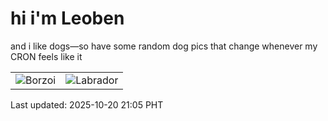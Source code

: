 # hi i'm Leoben

and i like dogs—so have some random dog pics that change whenever my CRON feels like it

|  |  |
|--------|----------|
| ![Borzoi](https://random-dog-vercel.vercel.app/api/random-borzoi?v=1760965524) | ![Labrador](https://random-dog-vercel.vercel.app/api/random-labrador?v=1760965524) |

Last updated: 2025-10-20 21:05 PHT
